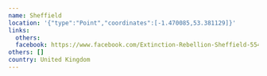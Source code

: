 ```yaml
---
name: Sheffield
location: '{"type":"Point","coordinates":[-1.470085,53.381129]}'
links:
  others: 
  facebook: https://www.facebook.com/Extinction-Rebellion-Sheffield-554478098325422/?ref=br_rs
others: []
country: United Kingdom
---
```

